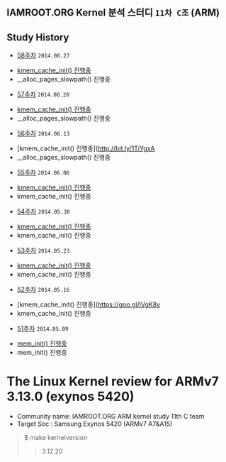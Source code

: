 ## IAMROOT.ORG Kernel 분석 스터디 `11차 C조` (ARM) ##

## Study History ##

+ [58주차]() `2014.06.27` 
 - [kmem_cache_init() 진행중](http://bit.ly/1JcHISc) 
 - __alloc_pages_slowpath() 진행중
+ [57주차]() `2014.06.20` 
 - [kmem_cache_init() 진행중](http://bit.ly/1GykIvK)
 - __alloc_pages_slowpath() 진행중
+ [56주차]() `2014.06.13` 
 - [kmem_cache_init() 진행중](http://bit.ly/1TiYgxA 
 - __alloc_pages_slowpath() 진행중
+ [55주차]() `2014.06.06` 
 - [kmem_cache_init() 진행중](http://bit.ly/1GqTZob)
 - kmem_cache_init() 진행중
+ [54주차]() `2014.05.30` 
 - [kmem_cache_init() 진행중](http://bit.ly/1Qhjo2P)
 - kmem_cache_init() 진행중
+ [53주차]() `2014.05.23` 
 - [kmem_cache_init() 진행중](https://goo.gl/EyFOvb)
 - kmem_cache_init() 진행중
+ [52주차]() `2014.05.16` 
 - [kmem_cache_init() 진행중](https://goo.gl/lVgK8v
 - kmem_cache_init() 진행중
+ [51주차]() `2014.05.09` 
 - [mem_init() 진행중](https://goo.gl/BIS8O2)
 - mem_init() 진행중



# The Linux Kernel review for ARMv7 3.13.0 (exynos 5420)
* Community name: IAMROOT.ORG ARM kernel study 11th C team
* Target Soc    : Samsung Exynos 5420 (ARMv7 A7&A15)
> $ make kernelversion
>> 3.12.20
